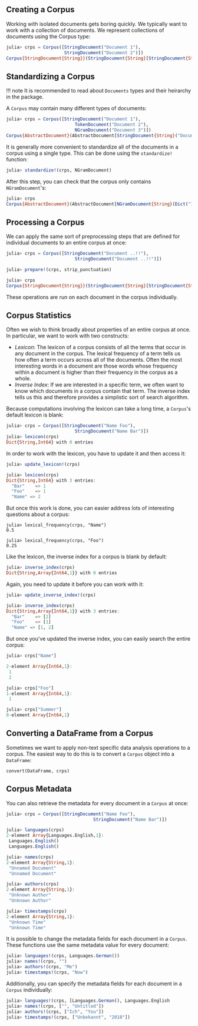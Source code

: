 ## Creating a Corpus

Working with isolated documents gets boring quickly. We typically want to
work with a collection of documents. We represent collections of documents
using the Corpus type:

```julia
julia> crps = Corpus([StringDocument("Document 1"),
                      StringDocument("Document 2")])
Corpus{StringDocument{String}}(StringDocument{String}[StringDocument{String}("Document 1", DocumentMetadata(English(), "Unnamed Document", "Unknown Author", "Unknown Time")), StringDocument{String}("Document 2", DocumentMetadata(English(), "Unnamed Document", "Unknown Author", "Unknown Time"))], 0, Dict{String,Int64}(), Dict{String,Array{Int64,1}}(), TextHashFunction(hash, 100))
```

## Standardizing a Corpus

!!! note
    It is recommended to read about `Documents` types and their heirarchy in the package.

A `Corpus` may contain many different types of documents:

```julia
julia> crps = Corpus([StringDocument("Document 1"),
                          TokenDocument("Document 2"),
                          NGramDocument("Document 3")])
Corpus{AbstractDocument}(AbstractDocument[StringDocument{String}("Document 1", DocumentMetadata(English(), "Unnamed Document", "Unknown Author", "Unknown Time")), TokenDocument{String}(["Document", "2"], DocumentMetadata(English(), "Unnamed Document", "Unknown Author", "Unknown Time")), NGramDocument{String}(Dict("Document"=>1,"3"=>1), 1, DocumentMetadata(English(), "Unnamed Document", "Unknown Author", "Unknown Time"))], 0, Dict{String,Int64}(), Dict{String,Array{Int64,1}}(), TextHashFunction(hash, 100))
```
It is generally more convenient to standardize all of the documents in a
corpus using a single type. This can be done using the `standardize!`
function:

```julia
julia> standardize!(crps, NGramDocument)
```

After this step, you can check that the corpus only contains `NGramDocument`'s:

```julia
julia> crps
Corpus{AbstractDocument}(AbstractDocument[NGramDocument{String}(Dict("1"=>1,"Document"=>1), 1, DocumentMetadata(English(), "Unnamed Document", "Unknown Author", "Unknown Time")), NGramDocument{String}(Dict("2"=>1,"Document"=>1), 1, DocumentMetadata(English(), "Unnamed Document", "Unknown Author", "Unknown Time")), NGramDocument{String}(Dict("Document"=>1,"3"=>1), 1, DocumentMetadata(English(), "Unnamed Document", "Unknown Author", "Unknown Time"))], 0, Dict{String,Int64}(), Dict{String,Array{Int64,1}}(), TextHashFunction(hash, 100))
```

## Processing a Corpus

We can apply the same sort of preprocessing steps that are defined for
individual documents to an entire corpus at once:

```julia
julia> crps = Corpus([StringDocument("Document ..!!"),
                          StringDocument("Document ..!!")])

julia> prepare!(crps, strip_punctuation)

julia> crps
Corpus{StringDocument{String}}(StringDocument{String}[StringDocument{String}("Document   ", DocumentMetadata(English(), "Unnamed Document", "Unknown Author", "Unknown Time")), StringDocument{String}("Document   ", DocumentMetadata(English(), "Unnamed Document", "Unknown Author", "Unknown Time"))], 0, Dict{String,Int64}(), Dict{String,Array{Int64,1}}(), TextHashFunction(hash, 100))
```

These operations are run on each document in the corpus individually.

## Corpus Statistics

Often we wish to think broadly about properties of an entire corpus at once.
In particular, we want to work with two constructs:

* _Lexicon_: The lexicon of a corpus consists of all the terms that occur in any document in the corpus. The lexical frequency of a term tells us how often a term occurs across all of the documents. Often the most interesting words in a document are those words whose frequency within a document is higher than their frequency in the corpus as a whole.
* _Inverse Index_: If we are interested in a specific term, we often want to know which documents in a corpus contain that term. The inverse index tells us this and therefore provides a simplistic sort of search algorithm.

Because computations involving the lexicon can take a long time, a
`Corpus`'s default lexicon is blank:

```julia
julia> crps = Corpus([StringDocument("Name Foo"),
                          StringDocument("Name Bar")])
julia> lexicon(crps)
Dict{String,Int64} with 0 entries
```

In order to work with the lexicon, you have to update it and then access it:

```julia
julia> update_lexicon!(crps)

julia> lexicon(crps)
Dict{String,Int64} with 3 entries:
  "Bar"    => 1
  "Foo"    => 1
  "Name" => 2
```

But once this work is done, you can easier address lots of interesting
questions about a corpus:
```
julia> lexical_frequency(crps, "Name")
0.5

julia> lexical_frequency(crps, "Foo")
0.25
```

Like the lexicon, the inverse index for a corpus is blank by default:

```julia
julia> inverse_index(crps)
Dict{String,Array{Int64,1}} with 0 entries
```

Again, you need to update it before you can work with it:

```julia
julia> update_inverse_index!(crps)

julia> inverse_index(crps)
Dict{String,Array{Int64,1}} with 3 entries:
  "Bar"    => [2]
  "Foo"    => [1]
  "Name" => [1, 2]
```

But once you've updated the inverse index, you can easily search the entire
corpus:

```julia
julia> crps["Name"]

2-element Array{Int64,1}:
 1
 2

julia> crps["Foo"]
1-element Array{Int64,1}:
 1

julia> crps["Summer"]
0-element Array{Int64,1}
```

## Converting a DataFrame from a Corpus

Sometimes we want to apply non-text specific data analysis operations to a
corpus. The easiest way to do this is to convert a `Corpus` object into
a `DataFrame`:

    convert(DataFrame, crps)

## Corpus Metadata

You can also retrieve the metadata for every document in a `Corpus` at once:

```julia
julia> crps = Corpus([StringDocument("Name Foo"),
                                 StringDocument("Name Bar")])

julia> languages(crps)
2-element Array{Languages.English,1}:
 Languages.English()
 Languages.English()

julia> names(crps)
2-element Array{String,1}:
 "Unnamed Document"
 "Unnamed Document"

julia> authors(crps)
2-element Array{String,1}:
 "Unknown Author"
 "Unknown Author"

julia> timestamps(crps)
2-element Array{String,1}:
 "Unknown Time"
 "Unknown Time"
```

It is possible to change the metadata fields for each document in a `Corpus`.
These functions use the same metadata value for every document:

```julia
julia> languages!(crps, Languages.German())
julia> names!(crps, "")
julia> authors!(crps, "Me")
julia> timestamps!(crps, "Now")
```
Additionally, you can specify the metadata fields for each document in
a `Corpus` individually:

```julia
julia> languages!(crps, [Languages.German(), Languages.English
julia> names!(crps, ["", "Untitled"])
julia> authors!(crps, ["Ich", "You"])
julia> timestamps!(crps, ["Unbekannt", "2018"])
```
